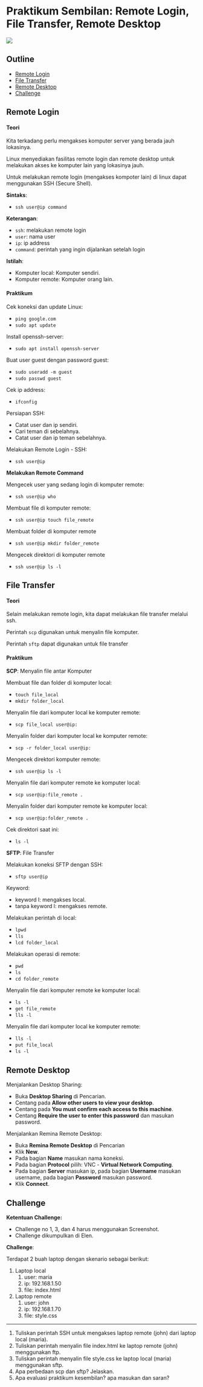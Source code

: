 # Praktikum Sembilan: Remote Login, File Transfer, Remote Desktop

![](img/ssh.png)

## Outline

- [Remote Login](#remote-login)
- [File Transfer](#file-transfer)
- [Remote Desktop](#remote-desktop)
- [Challenge](#challenge)

## Remote Login

#### Teori

Kita terkadang perlu mengakses komputer server yang berada jauh lokasinya.

Linux menyediakan fasilitas remote login dan remote desktop untuk melakukan akses ke komputer lain yang lokasinya jauh.

Untuk melakukan remote login (mengakses kompoter lain) di linux dapat menggunakan SSH (Secure Shell).

**Sintaks**:

- `ssh user@ip command`

**Keterangan**:

- `ssh`: melakukan remote login
- `user`: nama user
- `ip`: ip address
- `command`: perintah yang ingin dijalankan setelah login

**Istilah**:

- Komputer local: Komputer sendiri.
- Komputer remote: Komputer orang lain.

#### Praktikum

Cek koneksi dan update Linux:

- `ping google.com`
- `sudo apt update`

Install openssh-server:

- `sudo apt install openssh-server`

Buat user guest dengan password guest:

- `sudo useradd -m guest`
- `sudo passwd guest`

Cek ip address:

- `ifconfig`

Persiapan SSH:

- Catat user dan ip sendiri.
- Cari teman di sebelahnya.
- Catat user dan ip teman sebelahnya.

Melakukan Remote Login - SSH:

- `ssh user@ip`

**Melakukan Remote Command**

Mengecek user yang sedang login di komputer remote:

- `ssh user@ip who`

Membuat file di komputer remote:

- `ssh user@ip touch file_remote`

Membuat folder di komputer remote

- `ssh user@ip mkdir folder_remote`

Mengecek direktori di komputer remote

- `ssh user@ip ls -l`

## File Transfer

#### Teori

Selain melakukan remote login, kita dapat melakukan file transfer melalui ssh.

Perintah `scp` digunakan untuk menyalin file komputer.

Perintah `sftp` dapat digunakan untuk file transfer

#### Praktikum

**SCP**: Menyalin file antar Komputer

Membuat file dan folder di komputer local:

- `touch file_local`
- `mkdir folder_local`

Menyalin file dari komputer local ke komputer remote:

- `scp file_local user@ip:`

Menyalin folder dari komputer local ke komputer remote:

- `scp -r folder_local user@ip:`

Mengecek direktori komputer remote:

- `ssh user@ip ls -l`

Menyalin file dari komputer remote ke komputer local:

- `scp user@ip:file_remote .`

Menyalin folder dari komputer remote ke komputer local:

- `scp user@ip:folder_remote .`

Cek direktori saat ini:

- `ls -l`

**SFTP**: File Transfer

Melakukan koneksi SFTP dengan SSH:

- `sftp user@ip`

Keyword:

- keyword l: mengakses local.
- tanpa keyword l: mengakses remote.

Melakukan perintah di local:

- `lpwd`
- `lls`
- `lcd folder_local`

Melakukan operasi di remote:

- `pwd`
- `ls`
- `cd folder_remote`

Menyalin file dari komputer remote ke komputer local:

- `ls -l`
- `get file_remote`
- `lls -l`

Menyalin file dari komputer local ke komputer remote:

- `lls -l`
- `put file_local`
- `ls -l`

## Remote Desktop

Menjalankan Desktop Sharing:

- Buka **Desktop Sharing** di Pencarian.
- Centang pada **Allow other users to view your desktop**.
- Centang pada **You must confirm each access to this machine**.
- Centang **Require the user to enter this password** dan masukan password.

Menjalankan Remina Remote Desktop:

- Buka **Remina Remote Desktop** di Pencarian
- Klik **New**.
- Pada bagian **Name** masukan nama koneksi.
- Pada bagian **Protocol** pilih: VNC - **Virtual Network Computing**.
- Pada bagian **Server** masukan ip, pada bagian **Username** masukan username, pada bagian **Password** masukan password.
- Klik **Connect**.

## Challenge

**Ketentuan Challenge:**

- Challenge no 1, 3, dan 4 harus menggunakan Screenshot.
- Challenge dikumpulkan di Elen.

**Challenge**:

Terdapat 2 buah laptop dengan skenario sebagai berikut:

1. Laptop local
   1. user: maria
   2. ip: 192.168.1.50
   3. file: index.html
2. Laptop remote
   1. user: john
   2. ip: 192.168.1.70
   3. file: style.css


------

1. Tuliskan perintah SSH untuk mengakses laptop remote (john) dari laptop local (maria).
2. Tuliskan perintah menyalin file index.html ke laptop remote (john) menggunakan ftp.
3. Tuliskan perintah menyalin file style.css ke laptop local (maria) menggunakan sftp.
4. Apa perbedaan scp dan sftp? Jelaskan.
5. Apa evaluasi praktikum kesembilan? apa masukan dan saran?